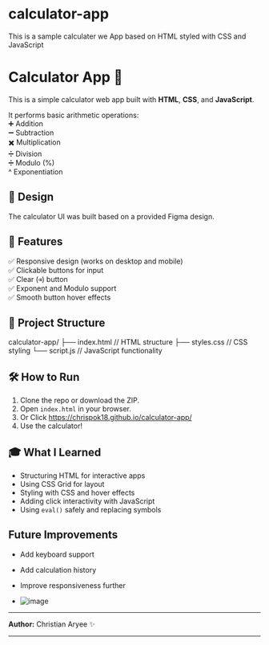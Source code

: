 # calculator-app
This is a sample calculater we App based on HTML styled with CSS and JavaScript 
# Calculator App 🧮

This is a simple calculator web app built with **HTML**, **CSS**, and **JavaScript**.

It performs basic arithmetic operations:  
➕ Addition  
➖ Subtraction  
✖️ Multiplication  
➗ Division  
➗ Modulo (%)  
^ Exponentiation  

## 🎨 Design

The calculator UI was built based on a provided Figma design.

## 🚀 Features

✅ Responsive design (works on desktop and mobile)  
✅ Clickable buttons for input  
✅ Clear (`⌫`) button  
✅ Exponent and Modulo support  
✅ Smooth button hover effects  

## 📂 Project Structure

calculator-app/
├── index.html // HTML structure
├── styles.css // CSS styling
└── script.js // JavaScript functionality




## 🛠️ How to Run

1. Clone the repo or download the ZIP.
2. Open `index.html` in your browser.
3. Or Click https://chrispok18.github.io/calculator-app/
4. Use the calculator!

## 🎓 What I Learned

- Structuring HTML for interactive apps  
- Using CSS Grid for layout  
- Styling with CSS and hover effects  
- Adding click interactivity with JavaScript  
- Using `eval()` safely and replacing symbols  

## Future Improvements

- Add keyboard support  
- Add calculation history  
- Improve responsiveness further

- ![image](https://github.com/user-attachments/assets/f71f503a-33c9-42ac-81f0-ae24f68ff609)



---

**Author:** Christian Aryee ✨

---



